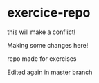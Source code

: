 # exercice-repo



this will make a conflict!

Making some changes here!

repo made for exercises

Edited again in master branch

